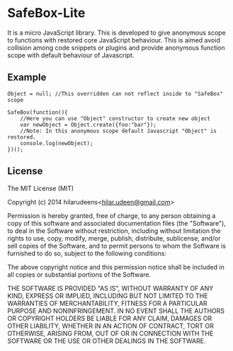 SafeBox-Lite
============
It is a micro JavaScript library. This is developed to give anonymous scope to 
functions with restored core JavaScript behaviour. This is aimed avoid collision 
among code snippets or plugins and provide anonymous function scope with default 
behaviour of Javascript.

## Example
	Object = null; //This overridden can not reflect inside to "SafeBox" scope
	
	SafeBox(function(){
		//Here you can use "Object" constructor to create new object
		var newObject = Object.create({foo:"bar"});
		//Note: In this anonymous scope default Javascript "Object" is restored.
		console.log(newObject);
	})();


## License
The MIT License (MIT)

Copyright (c) 2014 hilarudeens&lt;hilar.udeen@gmail.com&gt;

Permission is hereby granted, free of charge, to any person obtaining a copy of
this software and associated documentation files (the "Software"), to deal in
the Software without restriction, including without limitation the rights to
use, copy, modify, merge, publish, distribute, sublicense, and/or sell copies of
the Software, and to permit persons to whom the Software is furnished to do so,
subject to the following conditions:

The above copyright notice and this permission notice shall be included in all
copies or substantial portions of the Software.

THE SOFTWARE IS PROVIDED "AS IS", WITHOUT WARRANTY OF ANY KIND, EXPRESS OR
IMPLIED, INCLUDING BUT NOT LIMITED TO THE WARRANTIES OF MERCHANTABILITY, FITNESS
FOR A PARTICULAR PURPOSE AND NONINFRINGEMENT. IN NO EVENT SHALL THE AUTHORS OR
COPYRIGHT HOLDERS BE LIABLE FOR ANY CLAIM, DAMAGES OR OTHER LIABILITY, WHETHER
IN AN ACTION OF CONTRACT, TORT OR OTHERWISE, ARISING FROM, OUT OF OR IN
CONNECTION WITH THE SOFTWARE OR THE USE OR OTHER DEALINGS IN THE SOFTWARE.
